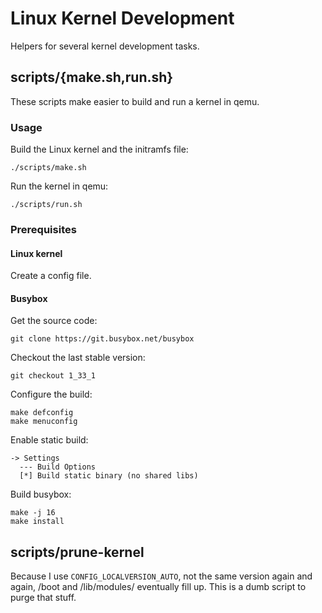 # Linux Kernel Development

Helpers for several kernel development tasks.

## scripts/{make.sh,run.sh}

These scripts make easier to build and run a kernel in qemu.

### Usage

Build the Linux kernel and the initramfs file:

```
./scripts/make.sh
```

Run the kernel in qemu:

```
./scripts/run.sh
```

### Prerequisites

#### Linux kernel

Create a config file.

#### Busybox

Get the source code:

```
git clone https://git.busybox.net/busybox
```

Checkout the last stable version:

```
git checkout 1_33_1
```

Configure the build:

```
make defconfig
make menuconfig
```

Enable static build:

```
-> Settings
  --- Build Options
  [*] Build static binary (no shared libs)
```

Build busybox:

```
make -j 16
make install
```

## scripts/prune-kernel

Because I use `CONFIG_LOCALVERSION_AUTO`, not the same version again and again,
/boot and /lib/modules/ eventually fill up. This is a dumb script to purge that
stuff.
